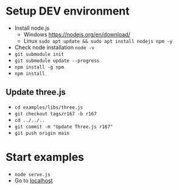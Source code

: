# Setup DEV environment

- Install node.js
    - Windows https://nodejs.org/en/download/
    - Linux `sudo apt update && sudo apt install nodejs npm -y`
- Check node installation `node -v`
- `git submodule init`
- `git submodule update --progress`
- `npm install -g npm`
- `npm install`

## Update three.js

- `cd examples/libs/three.js`
- `git checkout tags/r167 -b r167`
- `cd ../../..`
- `git commit -m "Update Three.js r167"`
- `git push origin main`

# Start examples

- `node serve.js`
- Go to [localhost](http://localhost:8080)

